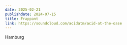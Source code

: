 ```yaml
---
date: 2025-02-21
publishdate: 2024-07-15
title: Frappant
link: https://soundcloud.com/acidatm/acid-at-the-oase
---
```

Hamburg
